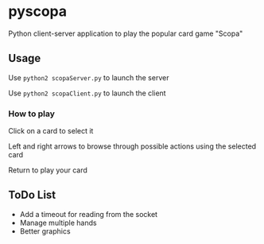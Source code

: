 # pyscopa
Python client-server application to play the popular card game "Scopa"

## Usage
Use
`python2 scopaServer.py`
to launch the server

Use 
`python2 scopaClient.py`
to launch the client

### How to play
Click on a card to select it

Left and right arrows to browse through possible actions using the selected card

Return to play your card

## ToDo List
* Add a timeout for reading from the socket
* Manage multiple hands
* Better graphics
